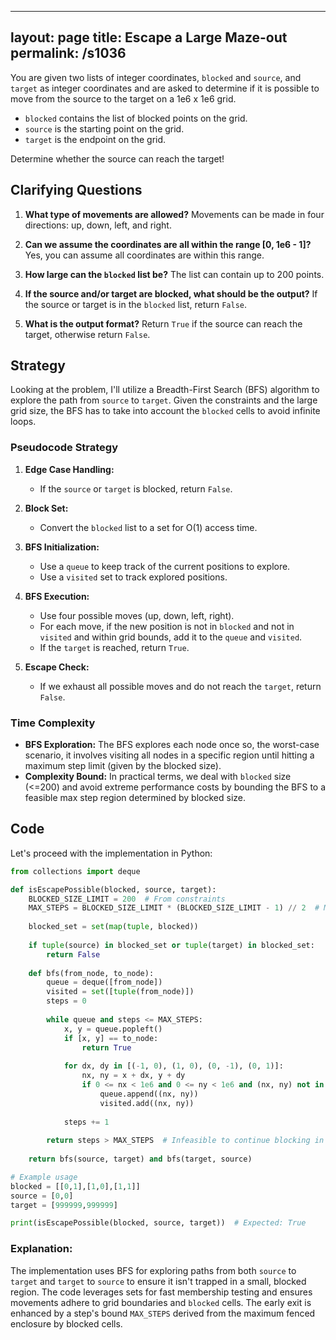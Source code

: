 
---
layout: page
title:  Escape a Large Maze-out
permalink: /s1036
---

You are given two lists of integer coordinates, `blocked` and `source`, and `target` as integer coordinates and are asked to determine if it is possible to move from the source to the target on a 1e6 x 1e6 grid.

- `blocked` contains the list of blocked points on the grid.
- `source` is the starting point on the grid.
- `target` is the endpoint on the grid.

Determine whether the source can reach the target!

## Clarifying Questions

1. **What type of movements are allowed?**
   Movements can be made in four directions: up, down, left, and right.

2. **Can we assume the coordinates are all within the range [0, 1e6 - 1]?**
   Yes, you can assume all coordinates are within this range.

3. **How large can the `blocked` list be?**
   The list can contain up to 200 points.

4. **If the source and/or target are blocked, what should be the output?**
   If the source or target is in the `blocked` list, return `False`.

5. **What is the output format?**
   Return `True` if the source can reach the target, otherwise return `False`.

## Strategy

Looking at the problem, I'll utilize a Breadth-First Search (BFS) algorithm to explore the path from `source` to `target`. Given the constraints and the large grid size, the BFS has to take into account the `blocked` cells to avoid infinite loops.

### Pseudocode Strategy

1. **Edge Case Handling:**
   - If the `source` or `target` is blocked, return `False`.

2. **Block Set:**
    - Convert the `blocked` list to a set for O(1) access time.

3. **BFS Initialization:**
   - Use a `queue` to keep track of the current positions to explore.
   - Use a `visited` set to track explored positions.

4. **BFS Execution:**
   - Use four possible moves (up, down, left, right).
   - For each move, if the new position is not in `blocked` and not in `visited` and within grid bounds, add it to the `queue` and `visited`.
   - If the `target` is reached, return `True`.

5. **Escape Check:**
   - If we exhaust all possible moves and do not reach the `target`, return `False`.

### Time Complexity

- **BFS Exploration:** The BFS explores each node once so, the worst-case scenario, it involves visiting all nodes in a specific region until hitting a maximum step limit (given by the blocked size).
- **Complexity Bound:** In practical terms, we deal with `blocked` size (<=200) and avoid extreme performance costs by bounding the BFS to a feasible max step region determined by blocked size.

## Code

Let's proceed with the implementation in Python:

```python
from collections import deque

def isEscapePossible(blocked, source, target):
    BLOCKED_SIZE_LIMIT = 200  # From constraints
    MAX_STEPS = BLOCKED_SIZE_LIMIT * (BLOCKED_SIZE_LIMIT - 1) // 2  # Max cells forming a "block"
    
    blocked_set = set(map(tuple, blocked))
    
    if tuple(source) in blocked_set or tuple(target) in blocked_set:
        return False
    
    def bfs(from_node, to_node):
        queue = deque([from_node])
        visited = set([tuple(from_node)])
        steps = 0
        
        while queue and steps <= MAX_STEPS:
            x, y = queue.popleft()
            if [x, y] == to_node:
                return True
            
            for dx, dy in [(-1, 0), (1, 0), (0, -1), (0, 1)]:
                nx, ny = x + dx, y + dy
                if 0 <= nx < 1e6 and 0 <= ny < 1e6 and (nx, ny) not in visited and (nx, ny) not in blocked_set:
                    queue.append((nx, ny))
                    visited.add((nx, ny))
            
            steps += 1
        
        return steps > MAX_STEPS  # Infeasible to continue blocking in all directions
    
    return bfs(source, target) and bfs(target, source)

# Example usage
blocked = [[0,1],[1,0],[1,1]]
source = [0,0]
target = [999999,999999]

print(isEscapePossible(blocked, source, target))  # Expected: True
```

### Explanation:

The implementation uses BFS for exploring paths from both `source` to `target` and `target` to `source` to ensure it isn't trapped in a small, blocked region. The code leverages sets for fast membership testing and ensures movements adhere to grid boundaries and `blocked` cells. The early exit is enhanced by a step's bound `MAX_STEPS` derived from the maximum fenced enclosure by blocked cells.